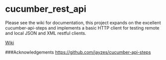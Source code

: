 cucumber_rest_api
=================

Please see the wiki for documentation, this project expands on the excellent cucumber-api-steps and implements a basic HTTP client for testing remote and local JSON and XML restful clients.

[Wiki](https://github.com/DigitalInnovation/cucumber_rest_api/wiki)  

###Acknowledgements
https://github.com/jayzes/cucumber-api-steps
